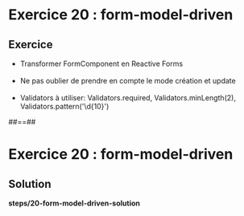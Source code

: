 <!-- .slide: class="exercice" -->
# Exercice 20 : form-model-driven
## Exercice<br>

- Transformer FormComponent en Reactive Forms<br><br>
- Ne pas oublier de prendre en compte le mode création et update<br><br>
- Validators à utiliser: Validators.required, Validators.minLength(2), Validators.pattern('\\d{10}')

##==##
<!-- .slide: class="exercice full-center" -->
# Exercice 20 : form-model-driven
## Solution
<b>steps/20-form-model-driven-solution</b>
